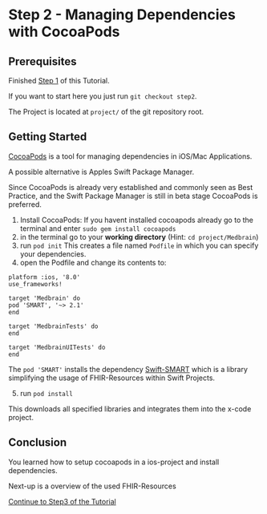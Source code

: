 # Step 2  - Managing Dependencies with CocoaPods

## Prerequisites

Finished [Step 1](STEP1.md) of this Tutorial.

If you want to start here you just run `git checkout step2`.

The Project is located at `project/` of the git repository root.

## Getting Started
[CocoaPods](https://cocoapods.org) is a tool for managing dependencies in iOS/Mac Applications.

A possible alternative is Apples Swift Package Manager.

Since CocoaPods is already very established and commonly seen as Best Practice, and the Swift Package Manager is still in beta stage CocoaPods is preferred.


1. Install CocoaPods:
If you havent installed cocoapods already go to the terminal and enter `sudo gem install cocoapods`
2. in the terminal go to your __working directory__ (Hint: `cd project/Medbrain`)
3. run `pod init`
This creates a file named `Podfile` in which you can specify your dependencies.
4. open the Podfile and change its contents to:

```
platform :ios, '8.0'
use_frameworks!

target 'Medbrain' do
pod 'SMART', '~> 2.1'
end

target 'MedbrainTests' do
end

target 'MedbrainUITests' do
end

```

The `pod 'SMART'` installs the dependency [Swift-SMART](https://github.com/smart-on-fhir/Swift-SMART) which is a library simplifying the usage of FHIR-Resources within Swift Projects.

5. run `pod install`

This downloads all specified libraries and integrates them into the x-code project.


## Conclusion
You learned how to setup cocoapods in a ios-project and install dependencies.

Next-up is a overview of the used FHIR-Resources

[Continue to Step3 of the Tutorial](STEP3.md)
